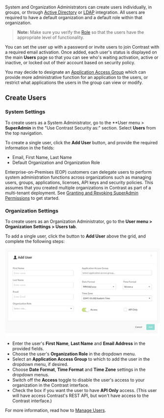<!--
title: "Create Users"
description: "Creating Users in Contrast TeamServer"
tags: "Admin onboarding TeamServer user settings license defend protection create"
-->

System and Organization Administrators can create users individually, in groups, or through [Active Directory](installation-setupauth.html#ad) or [LDAP](installation-setupauth.html#ldap) integration. All users are required to have a default organization and a default role within that organization. 

>**Note:** Make sure you verify the [Role](admin-manageorgsroleperm.html#roles) so that the users have the appropriate level of functionality.

You can set the user up with a password or invite users to join Contrast with a required email activation. <!-- How? --> Once added, each user's status is displayed on the main **Users** page so that you can see who's waiting activation, active or inactive, or locked out of their account based on security policy. 

You may decide to designate an [Application Access Group](admin-onboardteam.html#group) which can provide more administrative function for an application to the users, or restrict what applications the users in the group can view or modify.

## Create Users 

### System Settings

To create users as a System Administrator, go to the **User menu > **SuperAdmin** in the "Use Contrast Security as:" section. Select **Users** from the top navigation. 

To create a single user, click the **Add User** button, and provide the required information in the fields: 

* Email, First Name, Last Name
* Default Organization and Organization Role

<!-- Does this look the same as org settings?-->

Enterprise-on-Premises (EOP) customers can delegate users to perform system administration functions across organizations such as managing users, groups, applications, licenses, API keys and security policies. This assumes that you created multiple organizations in Contrast as part of a multi-tenant deployment. See [Granting and Revoking SuperAdmin Permissions](admin-manageorgs.html#sa) to get started.

### Organization Settings

To create users as an Organization Administrator, go to the **User menu > Organization Settings > Users tab**. 

To add a single user, click the button to **Add User** above the grid, and complete the following steps: 

<a href="assets/images/Create_User.png" rel="lightbox" title="Add User"><img class="thumbnail" src="assets/images/Create_User.png"/></a>

* Enter the user's **First Name**, **Last Name** and **Email Address** in the provided fields. 
* Choose the user's **Organization Role** in the dropdown menu. 
* Select an **Application Access Group** to which to add the user in the dropdown menu, if desired. 
* Choose **Date Format**, **Time Format** and **Time Zone** settings in the dropdown menus. 
* Switch off the **Access** toggle to disable the user's access to your organization in the Contrast interface.
* Check the box if you want the user to have **API Only** access. (This user will have access Contrast's REST API, but won't have access to the Contrast interface.)

For more information, read how to [Manage Users](admin-manageorgs.html#manage-user). 

